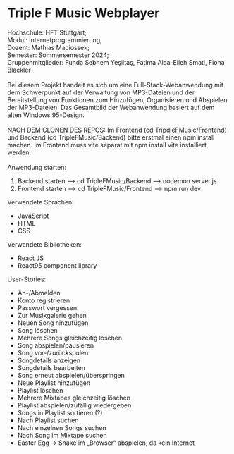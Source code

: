 # Triple F Music Webplayer

Hochschule: HFT Stuttgart;<br>
Modul: Internetprogrammierung;<br>
Dozent: Mathias Maciossek;<br>
Semester: Sommersemester 2024;<br>
Gruppenmitglieder: Funda Şebnem Yeşiltaş, Fatima Alaa-Elleh Smati, Fiona Blackler<br>
<br>
Bei diesem Projekt handelt es sich um eine Full-Stack-Webanwendung mit dem Schwerpunkt auf der Verwaltung von MP3-Dateien und der Bereitstellung von Funktionen zum Hinzufügen, Organisieren und Abspielen der MP3-Dateien. Das Gesamtbild der Webanwendung basiert auf dem alten Windows 95-Design.<br>
<br>
NACH DEM CLONEN DES REPOS: Im Frontend (cd TripdleFMusic/Frontend) und Backend (cd TripleFMusic/Backend) bitte erstmal einen npm install machen. Im Frontend muss vite separat mit npm install vite installiert werden.<br>
<br>
Anwendung starten:<br>
1. Backend starten --> cd TripleFMusic/Backend --> nodemon server.js<br>
2. Frontend starten --> cd TripleFMusic/Frontend --> npm run dev<br>

Verwendete Sprachen:<br>

- JavaScript
- HTML
- CSS

Verwendete Bibliotheken:<br>

- React JS
- React95 component library

User-Stories:<br>

- An-/Abmelden
- Konto registrieren
- Passwort vergessen
- Zur Musikgalerie gehen
- Neuen Song hinzufügen
- Song löschen
- Mehrere Songs gleichzeitig löschen
- Song abspielen/pausieren
- Song vor-/zurückspulen
- Songdetails anzeigen
- Songdetails bearbeiten
- Song erneut abspielen/überspringen
- Neue Playlist hinzufügen
- Playlist löschen
- Mehrere Mixtapes gleichzeitig löschen
- Playlist abspielen/zufällig wiedergeben
- Songs in Playlist sortieren (?)
- Nach Playlist suchen
- Nach einzelnen Songs suchen
- Nach Song im Mixtape suchen
- Easter Egg -> Snake im „Browser“ abspielen, da kein Internet
